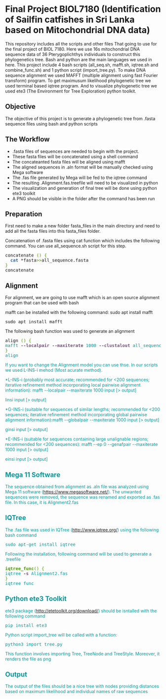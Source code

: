 # Final Project BIOL7180 (Identification of Sailfin catfishes in Sri Lanka based on Mitochondrial DNA data)

This repository includes all the scripts and other files That going to use for the final project of BIOL 7180. Here we use 16s mitochondrial DNA sequence data of 36 Pterygoplichthys individuals to construct this phylogenetics tree. Bash and python are the main languages we used in here. This project include 4 bash scripts (all_seq.sh, mafft.sh, iqtree.sh and combine_func.sh) and 1 python script (import_tree.py). To make DNA sequence alignment we used MAFFT (multiple alignment using fast Fourier transform) program. To get maximusum likelihood phylogenetic tree we used terminal based iqtree program. And to visualize phylogenetic tree we used ete3 (The Environment for Tree Exploration) python toolkit.  

## Objective 
The objective of this project is to generate a phylogenetic tree from .fasta sequence files using bash and python scripts

## The Workflow
  - .fasta files of sequences are needed to begin with the project. 
  - These fasta files will be concatenated using a shell command
  - The concateanted fasta files will be aligned using mafft
  - The aligned sequences in .aln format will be manually checked using Mega software
  - The .fas file generated by Mega will be fed to the iqtree command 
  - The resulting .Alignment.fas.treefile will need to be visualized in python
  - The visualization and generation of final tree will be done using python ete3 toolkit
  - A PNG should be visible in the folder after the command has been run


## Preparation
First need to make a new folder fasta_files in the main directory and need to add all the fasta files into this fasta_files folder.

Concatenation of .fasta files using cat function which includes the following command. You can use all_sequence.sh script for this step. 

<pre>concatenate <font color="#4E9A06">()</font> <font color="#4E9A06">{</font>
  <font color="#3465A4"><b>cat</b></font> *fasta<font color="#4E9A06">&gt;&gt;</font>all_sequence.fasta
<font color="#4E9A06">}</font>
concatenate</pre>

## Alignment 

For alignment, we are going to use mafft which is an open source alignment program that can be used with bash

mafft can be installed with the following command: 
sudo apt install mafft

<pre>sudo apt install mafft </pre>

The following bash function was used to generate an alignment

<pre>align <font color="#4E9A06">()</font> <font color="#4E9A06">{</font> <font color="#06989A">
mafft<font color="#75507B"><b> --localpair --maxiterate</b></font> 1000<font color="#75507B"><b> --clustalout</b></font> all_sequence.fasta<font color="#4E9A06">&gt;</font>Alignment.aln
<font color="#4E9A06">}</font>
align</pre>

If you want to change the Alignment model you can use thse. In our scripts we used L-INS-i mehod (Most acurate method).

*L-INS-i (probably most accurate; recommended for <200 sequences; iterative refinement method incorporating local pairwise alignment information):
mafft --localpair --maxiterate 1000 input [> output]

linsi input [> output]

*G-INS-i (suitable for sequences of similar lengths; recommended for <200 sequences; iterative refinement method incorporating global pairwise alignment information):mafft --globalpair --maxiterate 1000 input [> output]

ginsi input [> output]

*E-INS-i (suitable for sequences containing large unalignable regions; recommended for <200 sequences):
mafft --ep 0 --genafpair --maxiterate 1000 input [> output]

einsi input [> output]


## Mega 11 Software

The sequence obtained from alignment as .aln file was analyzed using Mega 11 software (https://www.megasoftware.net/). 
The unwanted sequences were removed, the sequence was renamed and exported as .fas file. In this case, it is Alignment2.fas

## IQTree 

The .fas file was used in IQTree (http://www.iqtree.org/) using the following bash command

<pre>sudo apt-get install iqtree </pre>

Following the installation, following command will be used to generate a .treefile

<pre><font color="#06989A"><font color="#4E9A06"><b>iqtree_func</b></font><font color="#4E9A06">()</font> <font color="#4E9A06">{</font><font color="#06989A">
iqtree<font color="#75507B"><b> -s</b></font> Alignment2.fas
<font color="#4E9A06">}</font>
iqtree_func</pre>

## Python ete3 Toolkit

ete3 package (http://etetoolkit.org/download/) should be isntalled with the following command 

<pre>pip install ete3</pre>

Python script import_tree will be called with a function:

<pre>python3 import_tree.py</pre>

This function involves importing Tree, TreeNode and TreeStyle. Moreover, it renders the file as png

## Output

The output of the files should be a nice tree with nodes providing distances based on maximum likelihood and individual names of raw sequences
